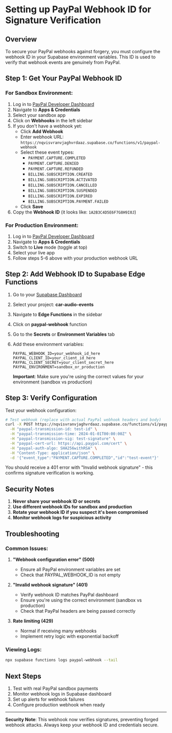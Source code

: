 # Setting up PayPal Webhook ID for Signature Verification

## Overview
To secure your PayPal webhooks against forgery, you must configure the webhook ID in your Supabase environment variables. This ID is used to verify that webhook events are genuinely from PayPal.

## Step 1: Get Your PayPal Webhook ID

### For Sandbox Environment:
1. Log in to [PayPal Developer Dashboard](https://developer.paypal.com/dashboard/)
2. Navigate to **Apps & Credentials**
3. Select your sandbox app
4. Click on **Webhooks** in the left sidebar
5. If you don't have a webhook yet:
   - Click **Add Webhook**
   - Enter webhook URL: `https://nqvisvranvjaghvrdaaz.supabase.co/functions/v1/paypal-webhook`
   - Select these event types:
     - `PAYMENT.CAPTURE.COMPLETED`
     - `PAYMENT.CAPTURE.DENIED`
     - `PAYMENT.CAPTURE.REFUNDED`
     - `BILLING.SUBSCRIPTION.CREATED`
     - `BILLING.SUBSCRIPTION.ACTIVATED`
     - `BILLING.SUBSCRIPTION.CANCELLED`
     - `BILLING.SUBSCRIPTION.SUSPENDED`
     - `BILLING.SUBSCRIPTION.EXPIRED`
     - `BILLING.SUBSCRIPTION.PAYMENT.FAILED`
   - Click **Save**
6. Copy the **Webhook ID** (it looks like: `1A2B3C4D5E6F7G8H9I0J`)

### For Production Environment:
1. Log in to [PayPal Developer Dashboard](https://developer.paypal.com/dashboard/)
2. Navigate to **Apps & Credentials**
3. Switch to **Live** mode (toggle at top)
4. Select your live app
5. Follow steps 5-6 above with your production webhook URL

## Step 2: Add Webhook ID to Supabase Edge Functions

1. Go to your [Supabase Dashboard](https://supabase.com/dashboard)
2. Select your project: **car-audio-events**
3. Navigate to **Edge Functions** in the sidebar
4. Click on **paypal-webhook** function
5. Go to the **Secrets** or **Environment Variables** tab
6. Add these environment variables:

   ```
   PAYPAL_WEBHOOK_ID=your_webhook_id_here
   PAYPAL_CLIENT_ID=your_client_id_here
   PAYPAL_CLIENT_SECRET=your_client_secret_here
   PAYPAL_ENVIRONMENT=sandbox_or_production
   ```

   **Important**: Make sure you're using the correct values for your environment (sandbox vs production)

## Step 3: Verify Configuration

Test your webhook configuration:

```bash
# Test webhook (replace with actual PayPal webhook headers and body)
curl -X POST https://nqvisvranvjaghvrdaaz.supabase.co/functions/v1/paypal-webhook \
  -H "paypal-transmission-id: test-id" \
  -H "paypal-transmission-time: 2024-01-01T00:00:00Z" \
  -H "paypal-transmission-sig: test-signature" \
  -H "paypal-cert-url: https://api.paypal.com/cert" \
  -H "paypal-auth-algo: SHA256withRSA" \
  -H "Content-Type: application/json" \
  -d '{"event_type":"PAYMENT.CAPTURE.COMPLETED","id":"test-event"}'
```

You should receive a 401 error with "Invalid webhook signature" - this confirms signature verification is working.

## Security Notes

1. **Never share your webhook ID or secrets**
2. **Use different webhook IDs for sandbox and production**
3. **Rotate your webhook ID if you suspect it's been compromised**
4. **Monitor webhook logs for suspicious activity**

## Troubleshooting

### Common Issues:

1. **"Webhook configuration error" (500)**
   - Ensure all PayPal environment variables are set
   - Check that PAYPAL_WEBHOOK_ID is not empty

2. **"Invalid webhook signature" (401)**
   - Verify webhook ID matches PayPal dashboard
   - Ensure you're using the correct environment (sandbox vs production)
   - Check that PayPal headers are being passed correctly

3. **Rate limiting (429)**
   - Normal if receiving many webhooks
   - Implement retry logic with exponential backoff

### Viewing Logs:

```bash
npx supabase functions logs paypal-webhook --tail
```

## Next Steps

1. Test with real PayPal sandbox payments
2. Monitor webhook logs in Supabase dashboard
3. Set up alerts for webhook failures
4. Configure production webhook when ready

---

**Security Note**: This webhook now verifies signatures, preventing forged webhook attacks. Always keep your webhook ID and credentials secure.